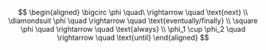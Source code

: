 $$
\begin{aligned}
\bigcirc \phi \quad\ \rightarrow \quad \text{next} \\
\diamondsuit \phi \quad \rightarrow \quad \text{eventually/finally} \\
\square \phi \quad \rightarrow \quad \text{always} \\
\phi_1 \cup \phi_2  \quad \rightarrow \quad \text{until}
\end{aligned}
$$

